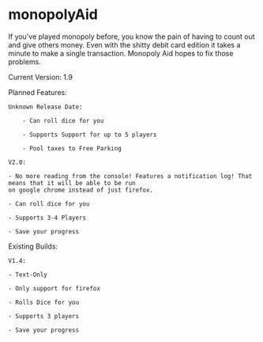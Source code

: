 # monopolyAid
If you've played monopoly before, you know the pain of having to count out and 
give others money. Even with the shitty debit card edition it takes a minute to 
make a single transaction. Monopoly Aid hopes to fix those problems.

Current Version: 1.9


Planned Features:

	Unknown Release Date:
	
		- Can roll dice for you
		
		- Supports Support for up to 5 players
		
		- Pool taxes to Free Parking

	V2.0:
	
	- No more reading from the console! Features a notification log! That means that it will be able to be run
	on google chrome instead of just firefox.
	
	- Can roll dice for you
	
	- Supports 3-4 Players
	
	- Save your progress

Existing Builds:

	V1.4:
	
	- Text-Only
	
	- Only support for firefox
	
	- Rolls Dice for you
	
	- Supports 3 players
	
	- Save your progress